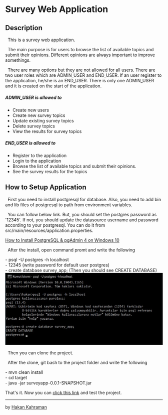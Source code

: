# Survey Web Application

## Description
<p>&nbsp; This is a survey web application.</p>
<p>&nbsp; The main purpose is for users to browse the list of available topics and submit their opinions. Different opinions are always important to improve somethings.</p>
<p>&nbsp; There are many options but they are not allowed for all users. There are two user roles which are ADMIN_USER and END_USER.
If an user register to the application, he/she is an END_USER. There is only one ADMIN_USER and it is created on the start of the application.</p>

##### ADMIN_USER is allowed to
- Create new users 
- Create new survey topics
- Update existing survey topics
- Delete survey topics
- View the results for survey topics

##### END_USER is allowed to
- Register to the application
- Login to the application
- Browse the list of available topics and submit their opinions. 
- See the survey results for the topics

## How to Setup Application
<p>&nbsp; First you need to install postgresql for database. Also, you need to add bin and lib files of postgresql to path from environment variables.</p>
<p>&nbsp; You can follow below link. But, you should set the postgres password as '12345'. If not, you should update the datasource username and password according to your postgresql. You can do it from src/main/resources/application.properties.</p>

[How to Install PostgreSQL & pgAdmin 4 on Windows 10](https://www.youtube.com/watch?v=e1MwsT5FJRQ&ab_channel=ProgrammingKnowledge)

<p>&nbsp; After the install, open command promt and write the following</p>
- psql -U postgres -h localhost <br/>
- 12345 (write password for default user postgres) <br/>
- create database survey_app; (Then you should see CREATE DATABASE)
<br/>
<img src = "/images/cmd.jpg">
<br/>

<p>&nbsp; Then you can clone the project.</p>
<p>&nbsp; After the clone, git bash to the project folder and write the following</p>
- mvn clean install <br/>
- cd target <br/>
- java -jar surveyapp-0.0.1-SNAPSHOT.jar <br/>

That's it. Now you can [click this link](http://localhost:8080/swagger-ui/) and test the project.

---

by [Hakan Kahraman](https://github.com/hakankhrmn)
